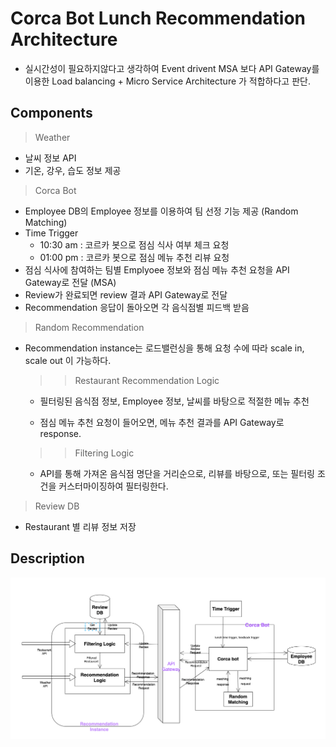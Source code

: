 # Corca Bot Lunch Recommendation Architecture

- 실시간성이 필요하지않다고 생각하여 Event drivent MSA 보다 API Gateway를 이용한 Load balancing + Micro Service Architecture 가 적합하다고 판단.

## Components

> Weather

- 날씨 정보 API
- 기온, 강우, 습도 정보 제공

> Corca Bot

- Employee DB의 Employee 정보를 이용하여 팀 선정 기능 제공 (Random Matching)
- Time Trigger
  - 10:30 am : 코르카 봇으로 점심 식사 여부 체크 요청
  - 01:00 pm : 코르카 봇으로 점심 메뉴 추천 리뷰 요청
- 점심 식사에 참여하는 팀별 Emplyoee 정보와 점심 메뉴 추천 요청을 API Gateway로 전달 (MSA)
- Review가 완료되면 review 결과 API Gateway로 전달
- Recommendation 응답이 돌아오면 각 음식점별 피드백 받음

> Random Recommendation

- Recommendation instance는 로드밸런싱을 통해 요청 수에 따라 scale in, scale out 이 가능하다.

  > > Restaurant Recommendation Logic

  - 필터링된 음식점 정보, Employee 정보, 날씨를 바탕으로 적절한 메뉴 추천

  - 점심 메뉴 추천 요청이 들어오면, 메뉴 추천 결과를 API Gateway로 response.

  > > Filtering Logic

  - API를 통해 가져온 음식점 명단을 거리순으로, 리뷰를 바탕으로, 또는 필터링 조건을 커스터마이징하여 필터링한다.

> Review DB

- Restaurant 별 리뷰 정보 저장

## Description

![architecture image](./image.png)
